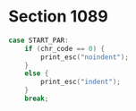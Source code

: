# Section 1089

```c << Cases of |print_cmd_chr| for symbolic printing of primitives >>+=
case START_PAR:
    if (chr_code == 0) {
        print_esc("noindent");
    }
    else {
        print_esc("indent");
    }
    break;
```
